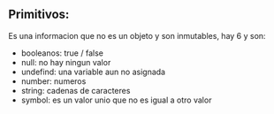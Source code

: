 ## Primitivos:

Es una informacion que no es un objeto y son inmutables, hay 6 y son:

- booleanos: true / false
- null: no hay ningun valor
- undefind: una variable aun no asignada
- number: numeros
- string: cadenas de caracteres
- symbol: es un valor unio que no es igual a otro valor
